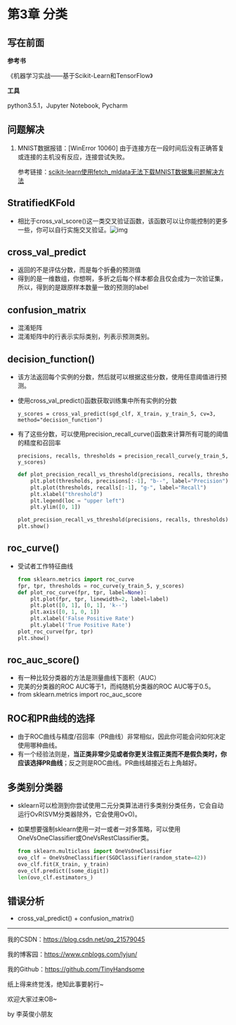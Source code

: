 # 第3章 分类

## 写在前面

**参考书**

《机器学习实战——基于Scikit-Learn和TensorFlow》

**工具**

python3.5.1，Jupyter Notebook, Pycharm

## 问题解决

1. MNIST数据报错：[WinError 10060] 由于连接方在一段时间后没有正确答复或连接的主机没有反应，连接尝试失败。

   参考链接：[scikit-learn使用fetch_mldata无法下载MNIST数据集问题解决方法](https://www.jianshu.com/p/b864f30a589d)


## StratifiedKFold

- 相比于cross_val_score()这一类交叉验证函数，该函数可以让你能控制的更多一些，你可以自行实施交叉验证。![img](https://img-blog.csdnimg.cn/201908121554556.png?x-oss-process=image/watermark,type_ZmFuZ3poZW5naGVpdGk,shadow_10,text_aHR0cHM6Ly9ibG9nLmNzZG4ubmV0L3FxXzIxNTc5MDQ1,size_16,color_FFFFFF,t_70)

## cross_val_predict

- 返回的不是评估分数，而是每个折叠的预测值
- 得到的是一维数组，你想啊，多折之后每个样本都会且仅会成为一次验证集，所以，得到的是跟原样本数量一致的预测的label

## confusion_matrix

- 混淆矩阵
- 混淆矩阵中的行表示实际类别，列表示预测类别。

## decision_function()

- 该方法返回每个实例的分数，然后就可以根据这些分数，使用任意阈值进行预测。

- 使用cross_val_predict()函数获取训练集中所有实例的分数

  `y_scores = cross_val_predict(sgd_clf, X_train, y_train_5, cv=3, method="decision_function")`

- 有了这些分数，可以使用precision_recall_curve()函数来计算所有可能的阈值的精度和召回率

  `precisions, recalls, thresholds = precision_recall_curve(y_train_5, y_scores)`

  ```python
  def plot_precision_recall_vs_threshold(precisions, recalls, thresholds):
      plt.plot(thresholds, precisions[:-1], "b--", label="Precision")
      plt.plot(thresholds, recalls[:-1], "g-", label="Recall")
      plt.xlabel("threshold")
      plt.legend(loc = "upper left")
      plt.ylim([0, 1])
  
  plot_precision_recall_vs_threshold(precisions, recalls, thresholds)
  plt.show()
  ```

## roc_curve()

- 受试者工作特征曲线

  ```python
  from sklearn.metrics import roc_curve
  fpr, tpr, thresholds = roc_curve(y_train_5, y_scores)
  def plot_roc_curve(fpr, tpr, label=None):
      plt.plot(fpr, tpr, linewidth=2, label=label)
      plt.plot([0, 1], [0, 1], 'k--')
      plt.axis([0, 1, 0, 1])
      plt.xlabel('False Positive Rate')
      plt.ylabel('True Positive Rate')
  plot_roc_curve(fpr, tpr)
  plt.show()
  ```

## roc_auc_score()

- 有一种比较分类器的方法是测量曲线下面积（AUC）
- 完美的分类器的ROC AUC等于1，而纯随机分类器的ROC AUC等于0.5。
- from sklearn.metrics import roc_auc_score

## ROC和PR曲线的选择

- 由于ROC曲线与精度/召回率（PR曲线）非常相似，因此你可能会问如何决定使用哪种曲线。
- 有一个经验法则是，**当正类非常少见或者你更关注假正类而不是假负类时，你应该选择PR曲线**；反之则是ROC曲线。PR曲线越接近右上角越好。

## 多类别分类器

- sklearn可以检测到你尝试使用二元分类算法进行多类别分类任务，它会自动运行OvR(SVM分类器除外，它会使用OvO)。

- 如果想要强制sklearn使用一对一或者一对多策略，可以使用OneVsOneClassifier或OneVsRestClassifier类。

  ```python
  from sklearn.multiclass import OneVsOneClassifier
  ovo_clf = OneVsOneClassifier(SGDClassifier(random_state=42))
  ovo_clf.fit(X_train, y_train)
  ovo_clf.predict([some_digit])
  len(ovo_clf.estimators_)
  ```

## 错误分析

- cross_val_predict() + confusion_matrix()

------

我的CSDN：https://blog.csdn.net/qq_21579045

我的博客园：https://www.cnblogs.com/lyjun/

我的Github：https://github.com/TinyHandsome

纸上得来终觉浅，绝知此事要躬行~

欢迎大家过来OB~

by 李英俊小朋友